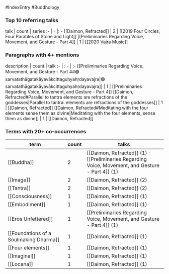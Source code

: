 #IndexEntry #Buddhology

### Top 10 referring talks
talk | count | series
:- | - |: -
[[Daimon, Refracted]] | 2 | [[2019 Four Circles, Four Parables of Stone and Light]]
[[Preliminaries Regarding Voice, Movement, and Gesture - Part 4]] | 1 | [[2020 Vajra Music]]

### Paragraphs with 4+ mentions
description | count | talk
:- | : - | :-
[[Preliminaries Regarding Voice, Movement, and Gesture - Part 4#🟢sarvatathāgatakāyavākcittaguhyahṛdayavajra\|🟢sarvatathāgatakāyavākcittaguhyahṛdayavajra]] | 1 | [[Preliminaries Regarding Voice, Movement, and Gesture - Part 4]]
[[Daimon, Refracted#Parallel to tantra elements are refractions of the goddesses\|Parallel to tantra: elements are refractions of the goddesses]] | 1 | [[Daimon, Refracted]]
[[Daimon, Refracted#Meditating with the four elements sense them as divine\|Meditating with the four elements, sense them as divine]] | 1 | [[Daimon, Refracted]]

### Terms with 20+ co-occurrences
term | count | talks
-|-|-
[[Buddha]] | 2 | <span class="counts">[[Daimon, Refracted]] (1) · [[Preliminaries Regarding Voice, Movement, and Gesture - Part 4]] (1)</span> 
[[Image]] | 2 | <span class="counts">[[Daimon, Refracted]] (2)</span> 
[[Tantra]] | 2 | <span class="counts">[[Daimon, Refracted]] (2)</span> 
[[Consciousness]] | 1 | <span class="counts">[[Daimon, Refracted]] (1)</span> 
[[Embodiment]] | 1 | <span class="counts">[[Daimon, Refracted]] (1)</span> 
[[Eros Unfettered]] | 1 | <span class="counts">[[Preliminaries Regarding Voice, Movement, and Gesture - Part 4]] (1)</span> 
[[Foundations of a Soulmaking Dharma]] | 1 | <span class="counts">[[Daimon, Refracted]] (1)</span> 
[[Four elements]] | 1 | <span class="counts">[[Daimon, Refracted]] (1)</span> 
[[Imaginal]] | 1 | <span class="counts">[[Daimon, Refracted]] (1)</span> 
[[Locana]] | 1 | <span class="counts">[[Daimon, Refracted]] (1)</span> 

